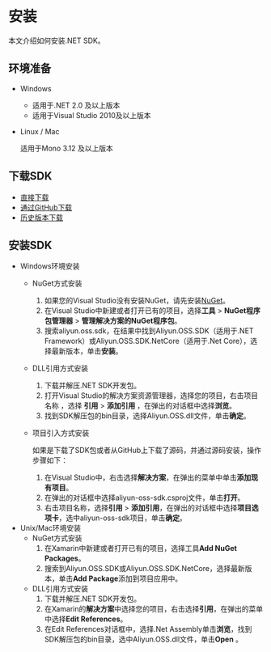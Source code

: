 # 安装

本文介绍如何安装.NET SDK。

## 环境准备

-   Windows
    -   适用于.NET 2.0 及以上版本
    -   适用于Visual Studio 2010及以上版本
-   Linux / Mac

    适用于Mono 3.12 及以上版本


## 下载SDK

-   [直接下载](http://docs-aliyun.cn-hangzhou.oss.aliyun-inc.com/assets/attach/32085/cn_zh/1515493045734/aliyun_oss_dotnet_sdk_2_8_0.zip)
-   [通过GitHub下载](https://github.com/aliyun/aliyun-oss-csharp-sdk.git?spm=a2c4g.11186623.2.15.5fce4144QhQZy7&file=aliyun-oss-csharp-sdk.git)
-   [历史版本下载](https://github.com/aliyun/aliyun-oss-csharp-sdk/releases)

## 安装SDK

-   Windows环境安装
    -   NuGet方式安装
        1.  如果您的Visual Studio没有安装NuGet，请先安装[NuGet](http://docs.nuget.org/docs/start-here/installing-nuget)。
        2.  在Visual Studio中新建或者打开已有的项目，选择**工具** \> **NuGet程序包管理器** \> **管理解决方案的NuGet程序包**。
        3.  搜索aliyun.oss.sdk，在结果中找到Aliyun.OSS.SDK（适用于.NET Framework）或Aliyun.OSS.SDK.NetCore（适用于.Net Core），选择最新版本，单击**安装**。
    -   DLL引用方式安装
        1.  下载并解压.NET SDK开发包。
        2.  打开Visual Studio的解决方案资源管理器，选择您的项目，右击项目名称 ，选择 **引用** \> **添加引用** ，在弹出的对话框中选择**浏览**。
        3.  找到SDK解压包的bin目录，选择Aliyun.OSS.dll文件，单击**确定**。
    -   项目引入方式安装

        如果是下载了SDK包或者从GitHub上下载了源码，并通过源码安装，操作步骤如下：

        1.  在Visual Studio中，右击选择**解决方案**，在弹出的菜单中单击**添加现有项目**。
        2.  在弹出的对话框中选择aliyun-oss-sdk.csproj文件，单击**打开**。
        3.  右击项目名称，选择**引用** \> **添加引用**，在弹出的对话框中选择**项目选项卡**，选中aliyun-oss-sdk项目，单击**确定**。
-   Unix/Mac环境安装
    -   NuGet方式安装
        1.  在Xamarin中新建或者打开已有的项目，选择工具**Add NuGet Packages**。
        2.  搜索到Aliyun.OSS.SDK或Aliyun.OSS.SDK.NetCore，选择最新版本，单击**Add Package**添加到项目应用中。
    -   DLL引用方式安装
        1.  下载并解压.NET SDK开发包。
        2.  在Xamarin的**解决方案**中选择您的项目，右击选择**引用**，在弹出的菜单中选择**Edit References**。
        3.  在Edit References对话框中，选择.Net Assembly单击**浏览**，找到SDK解压包的bin目录，选中Aliyun.OSS.dll文件，单击**Open** 。

